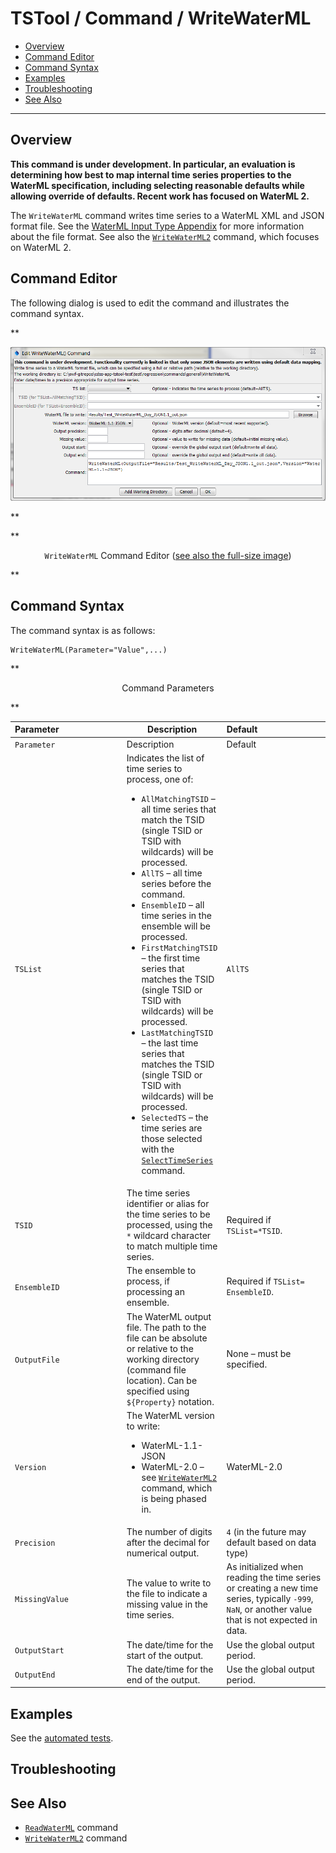 # TSTool / Command / WriteWaterML #

* [Overview](#overview)
* [Command Editor](#command-editor)
* [Command Syntax](#command-syntax)
* [Examples](#examples)
* [Troubleshooting](#troubleshooting)
* [See Also](#see-also)

-------------------------

## Overview ##

**This command is under development.  In particular, an evaluation is determining how best to
map internal time series properties to the WaterML specification,
including selecting reasonable defaults while allowing override of defaults.
Recent work has focused on WaterML 2.**

The `WriteWaterML` command writes time series to a WaterML XML and JSON format file.
See the [WaterML Input Type Appendix](../../datastore-ref/WaterML/WaterML.md) for more information about the file format.
See also the [`WriteWaterML2`](../WriteWaterML2/WriteWaterML2.md) command, which focuses on WaterML 2.

## Command Editor ##

The following dialog is used to edit the command and illustrates the command syntax.

**<p style="text-align: center;">
![WriteWaterML](WriteWaterML.png)
</p>**

**<p style="text-align: center;">
`WriteWaterML` Command Editor (<a href="../WriteWaterML.png">see also the full-size image</a>)
</p>**

## Command Syntax ##

The command syntax is as follows:

```text
WriteWaterML(Parameter="Value",...)
```
**<p style="text-align: center;">
Command Parameters
</p>**

|**Parameter**&nbsp;&nbsp;&nbsp;&nbsp;&nbsp;&nbsp;&nbsp;&nbsp;&nbsp;&nbsp;&nbsp;&nbsp;&nbsp;&nbsp;&nbsp;&nbsp;&nbsp;&nbsp;&nbsp;&nbsp;&nbsp;&nbsp;&nbsp;&nbsp;&nbsp;|**Description**|**Default**&nbsp;&nbsp;&nbsp;&nbsp;&nbsp;&nbsp;&nbsp;&nbsp;&nbsp;&nbsp;&nbsp;&nbsp;&nbsp;&nbsp;&nbsp;&nbsp;&nbsp;&nbsp;&nbsp;&nbsp;&nbsp;&nbsp;&nbsp;&nbsp;&nbsp;&nbsp;&nbsp;|
|--------------|-----------------|-----------------|
| `Parameter` | Description | Default |
| `TSList` | Indicates the list of time series to process, one of:<ul><li> `AllMatchingTSID` – all time series that match the TSID (single TSID or TSID with wildcards) will be processed.</li><li> `AllTS` – all time series before the command.</li><li> `EnsembleID` – all time series in the ensemble will be processed.</li><li> `FirstMatchingTSID` – the first time series that matches the TSID (single TSID or TSID with wildcards) will be processed.</li><li> `LastMatchingTSID` – the last time series that matches the TSID (single TSID or TSID with wildcards) will be processed.</li><li> `SelectedTS` – the time series are those selected with the [`SelectTimeSeries`](../SelectTimeSeries/SelectTimeSeries.md) command. | `AllTS` |
| `TSID` | The time series identifier or alias for the time series to be processed, using the `*` wildcard character to match multiple time series. | Required if `TSList=*TSID`. |
| `EnsembleID` | The ensemble to process, if processing an ensemble. | Required if `TSList= EnsembleID`. |
| `OutputFile` | The WaterML output file.  The path to the file can be absolute or relative to the working directory (command file location).  Can be specified using `${Property}` notation. | None – must be specified. |
| `Version` | The WaterML version to write:<ul><li> WaterML-1.1- JSON</li><li> WaterML-2.0 – see [`WriteWaterML2`](../WriteWaterML2/WriteWaterML2.md) command, which is being phased in. | WaterML-2.0 |
| `Precision` | The number of digits after the decimal for numerical output. | `4` (in the future may default based on data type) |
| `MissingValue` | The value to write to the file to indicate a missing value in the time series. | As initialized when reading the time series or creating a new time series, typically `-999`, `NaN`, or another value that is not expected in data. |
| `OutputStart` | The date/time for the start of the output. | Use the global output period. |
| `OutputEnd` | The date/time for the end of the output. | Use the global output period. |

## Examples ##

See the [automated tests](https://github.com/OpenCDSS/cdss-app-tstool-test/tree/master/test/regression/commands/general/WriteWaterML).

## Troubleshooting ##

## See Also ##

* [`ReadWaterML`](../ReadWaterML/ReadWaterML.md) command
* [`WriteWaterML2`](../WriteWaterML2/WriteWaterML2.md) command
